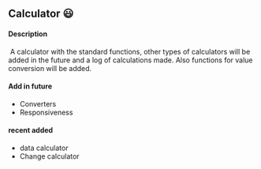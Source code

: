 ## Calculator 😃

#### 	Description

​		A calculator with the standard functions, other types of calculators will be added in the future and a log of calculations made. Also functions for value conversion will be added. 

#### 	Add in future

  - Converters 
  - Responsiveness
#### recent added

  - data calculator
  - Change calculator
